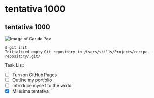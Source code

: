# tentativa 1000
## tentativa 1000

![Image of Car da Paz](https://octodex.github.com/images/yaktocat.png)

```
$ git init
Initialized empty Git repository in /Users/skills/Projects/recipe-repository/.git/
```
Task List:
- [ ] Turn on GitHub Pages
- [ ] Outline my portfolio
- [ ] Introduce myself to the world
- [x] Milésima tentativa
